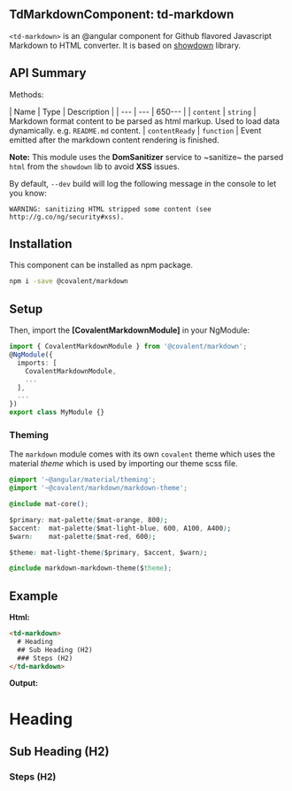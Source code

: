 ## TdMarkdownComponent: td-markdown

`<td-markdown>` is an @angular component for Github flavored Javascript Markdown to HTML converter. It is based on [showdown](https://github.com/showdownjs/showdown/) library.

## API Summary

Methods:

| Name | Type | Description |
| --- | --- | 650--- |
| `content` | `string` | Markdown format content to be parsed as html markup. Used to load data dynamically. e.g. `README.md` content.
| `contentReady` | `function` |  Event emitted after the markdown content rendering is finished.

**Note:** This module uses the **DomSanitizer** service to ~sanitize~ the parsed `html` from the `showdown` lib to avoid **XSS** issues.

By default, `--dev` build will log the following message in the console to let you know:

`WARNING: sanitizing HTML stripped some content (see http://g.co/ng/security#xss).`

## Installation

This component can be installed as npm package.

```bash
npm i -save @covalent/markdown
```

## Setup

Then, import the **[CovalentMarkdownModule]** in your NgModule:

```typescript
import { CovalentMarkdownModule } from '@covalent/markdown';
@NgModule({
  imports: [
    CovalentMarkdownModule,
    ...
  ],
  ...
})
export class MyModule {}
```

### Theming

The `markdown` module comes with its own `covalent` theme which uses the material *theme* which is used by importing our theme scss file.

```css
@import '~@angular/material/theming';
@import '~@covalent/markdown/markdown-theme';

@include mat-core();

$primary: mat-palette($mat-orange, 800);
$accent:  mat-palette($mat-light-blue, 600, A100, A400);
$warn:    mat-palette($mat-red, 600);

$theme: mat-light-theme($primary, $accent, $warn);

@include markdown-markdown-theme($theme);
```

## Example

**Html:**

```html
<td-markdown>
  # Heading 
  ## Sub Heading (H2)
  ### Steps (H2)
</td-markdown>
```

**Output:**

# Heading 
## Sub Heading (H2)
### Steps (H2)

